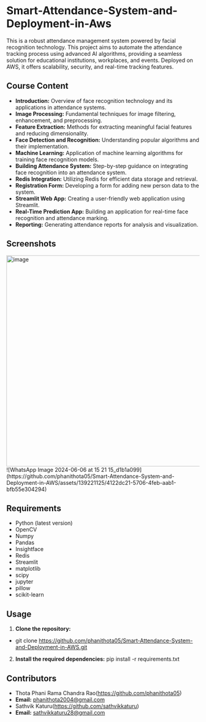 # Smart-Attendance-System-and-Deployment-in-Aws

This is a robust attendance management system powered by facial recognition technology. This project aims to automate the attendance tracking process using advanced AI algorithms, providing a seamless solution for educational institutions, workplaces, and events. Deployed on AWS, it offers scalability, security, and real-time tracking features. 

## Course Content
- **Introduction:** Overview of face recognition technology and its applications in attendance systems.
- **Image Processing:** Fundamental techniques for image filtering, enhancement, and preprocessing.
- **Feature Extraction:** Methods for extracting meaningful facial features and reducing dimensionality.
- **Face Detection and Recognition:** Understanding popular algorithms and their implementation.
- **Machine Learning:** Application of machine learning algorithms for training face recognition models.
- **Building Attendance System:** Step-by-step guidance on integrating face recognition into an attendance system.
- **Redis Integration:** Utilizing Redis for efficient data storage and retrieval.
- **Registration Form:** Developing a form for adding new person data to the system.
- **Streamlit Web App:** Creating a user-friendly web application using Streamlit.
- **Real-Time Prediction App:** Building an application for real-time face recognition and attendance marking.
- **Reporting:** Generating attendance reports for analysis and visualization.

## Screenshots
<img width="551" alt="image" src="https://github.com/phanithota05/Smart-Attendance-System-and-Deployment-in-AWS/assets/139221125/e9e339bd-670b-4f32-8953-a1bffca9ea3f">
![WhatsApp Image 2024-06-06 at 15 21 15_d1b1a099](https://github.com/phanithota05/Smart-Attendance-System-and-Deployment-in-AWS/assets/139221125/4122dc21-5706-4feb-aab1-bfb55e304294)

## Requirements
- Python (latest version)
- OpenCV
- Numpy
- Pandas
- Insightface
- Redis
- Streamlit
- matplotlib
- scipy
- jupyter
- pillow
- scikit-learn
  


## Usage
1. **Clone the repository:**
- git clone https://github.com/phanithota05/Smart-Attendance-System-and-Deployment-in-AWS.git
2. **Install the required dependencies:**
pip install -r requirements.txt

## Contributors
- Thota Phani Rama Chandra Rao(https://github.com/phanithota05)
- **Email:** phanithota2004@gmail.com
- Sathvik Katuru(https://github.com/sathvikkaturu)
- **Email:** sathvikkaturu28@gmail.com
  
